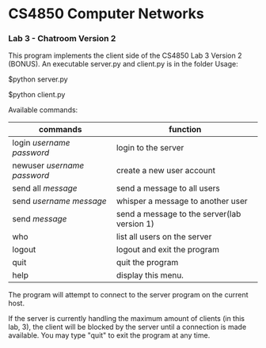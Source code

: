 # CS4850 Computer Networks 

### Lab 3 - Chatroom Version 2

This program implements the client side of the CS4850 Lab 3 Version 2 (BONUS). 
An executable server.py and client.py is in the folder
Usage: 
 
$python server.py
 
$python client.py

Available commands:

commands|function |
---|---|
login *username* *password*|login to the server
newuser *username* *password*|create a new user account
send all *message*|send a message to all users
send *username* *message*|whisper a message to another user
send *message*|send a message to the server(lab version 1)
who|list all users on the server
logout|logout and exit the program
quit|quit the program
help|display this menu.

The program will attempt to connect to the server program on the current host.

If the server is currently handling the maximum amount of clients (in this lab, 3), the client
will be blocked by the server until a connection is made available. You may type "quit"
to exit the program at any time.
